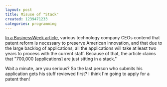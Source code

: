```yaml
---
layout: post
title: Misuse of "Stack"
created: 1239471233
categories: programming
---
```

[In a BusinessWeek article](http://www.businessweek.com/innovate/content/apr2009/id2009048_138177.htm), various technology company CEOs contend that patent reform is necessary to preserve American innovation, and that due to the large backlog of applications, all the applications will take at least two years to process with the current staff. Because of that, the article claims that "700,000 \[applications\] are just sitting in a stack."

Wait a minute, are you serious? So the last person who submits his application gets his stuff reviewed first? I think I'm going to apply for a patent then!
